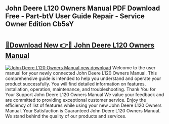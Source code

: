 ## John Deere L120 Owners Manual PDF Download Free - Part-btV User Guide Repair - Service Owner Edition Cb5sY

# <h2><a href="http://bc87802.oget.top/?id=John+Deere+L120+Owners+Manual">🔗Download New 👉🔴 John Deere L120 Owners Manual</a></h2>

[![John Deere L120 Owners Manual new download](https://i.imgur.com/5g1atiW.png)](http://bc87802.oget.top/?id=John+Deere+L120+Owners+Manual)
Welcome to the user manual for your newly connected John Deere L120 Owners Manual. This comprehensive guide is intended to help you understand and operate your product successfully. You will find detailed information on features, installation, operation, maintenance, and troubleshooting. Thank You for Your Support John Deere L120 Owners Manual We value your feedback and are committed to providing exceptional customer service. Enjoy the efficiency of list of features while using your new John Deere L120 Owners Manual. Your Satisfaction is Guaranteed John Deere L120 Owners Manual. We stand behind the quality of our products and services.
